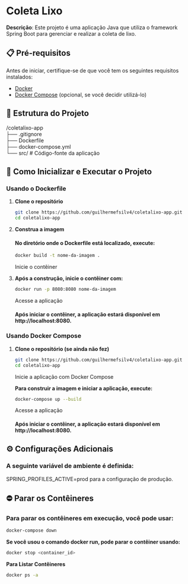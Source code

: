 # Coleta Lixo

**Descrição**: Este projeto é uma aplicação Java que utiliza o framework Spring Boot para gerenciar e realizar a coleta de lixo.

## 📋 Pré-requisitos

Antes de iniciar, certifique-se de que você tem os seguintes requisitos instalados:

- [Docker](https://www.docker.com/get-started)
- [Docker Compose](https://docs.docker.com/compose/install/) (opcional, se você decidir utilizá-lo)

## 📁 Estrutura do Projeto

/coletalixo-app<br>
├── .gitignore<br>
├── Dockerfile<br>
├── docker-compose.yml<br>
└── src/            # Código-fonte da aplicação

## 🚀 Como Inicializar e Executar o Projeto

### Usando o Dockerfile

1. **Clone o repositório**

   ```bash
   git clone https://github.com/guilhermefsilv4/coletalixo-app.git
   cd coletalixo-app

2. **Construa a imagem**

   #### No diretório onde o Dockerfile está localizado, execute:

    ```bash
    docker build -t nome-da-imagem .
    ```
   Inicie o contêiner

3. **Após a construção, inicie o contêiner com:**

    ```bash
    docker run -p 8080:8080 nome-da-imagem
    ```
   Acesse a aplicação

   #### Após iniciar o contêiner, a aplicação estará disponível em http://localhost:8080.


### Usando Docker Compose


1. **Clone o repositório (se ainda não fez)**

    ```bash
    git clone https://github.com/guilhermefsilv4/coletalixo-app.git
    cd coletalixo-app
    ```
   Inicie a aplicação com Docker Compose

   **Para construir a imagem e iniciar a aplicação, execute:**
    ```bash
    docker-compose up --build
    ```
   Acesse a aplicação
   #### Após iniciar o contêiner, a aplicação estará disponível em http://localhost:8080.

## ⚙️ Configurações Adicionais

### A seguinte variável de ambiente é definida:

SPRING_PROFILES_ACTIVE=prod para a configuração de produção.

## ⛔ Parar os Contêineres
### Para parar os contêineres em execução, você pode usar:

```bash
docker-compose down
```

**Se você usou o comando docker run, pode parar o contêiner usando:**

  ```bash
  docker stop <container_id>
  ```

**Para Listar Contêineres**

  ```bash
  docker ps -a
  ```
